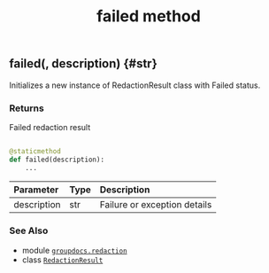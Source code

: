 ﻿---
title: failed method
second_title: GroupDocs.Redaction for Python via .NET API References
description: 
type: docs
weight: 20
url: /python-net/groupdocs.redaction/redactionresult/failed/
is_root: false
---

## failed(, description) {#str}

Initializes a new instance of RedactionResult class with Failed status.


### Returns 


Failed redaction result


```python

@staticmethod
def failed(description):
    ...
```


| Parameter | Type | Description |
| :- | :- | :- |
| description | str | Failure or exception details |



### See Also
* module [`groupdocs.redaction`](../../)
* class [`RedactionResult`](/redaction/python-net/groupdocs.redaction/redactionresult)
